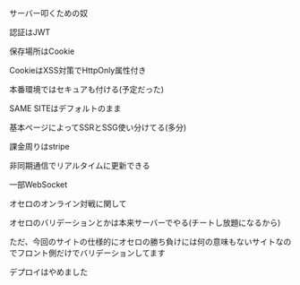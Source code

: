 サーバー叩くための奴

認証はJWT

保存場所はCookie

CookieはXSS対策でHttpOnly属性付き

本番環境ではセキュアも付ける(予定だった)

SAME SITEはデフォルトのまま

基本ページによってSSRとSSG使い分けてる(多分)

課金周りはstripe

非同期通信でリアルタイムに更新できる

一部WebSocket

オセロのオンライン対戦に関して

オセロのバリデーションとかは本来サーバーでやる(チートし放題になるから)

ただ、今回のサイトの仕様的にオセロの勝ち負けには何の意味もないサイトなのでフロント側だけでバリデーションしてます

デプロイはやめました
